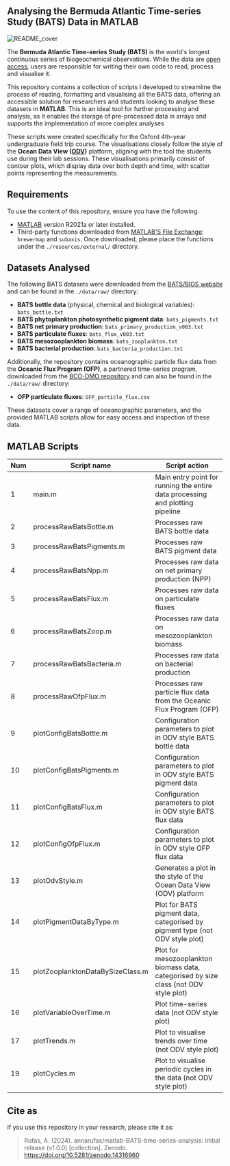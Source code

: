 ## Analysing the Bermuda Atlantic Time-series Study (BATS) Data in MATLAB

![README_cover](https://github.com/user-attachments/assets/6eaf1907-f037-4b2d-bf75-f439c3d95c6b)

The **Bermuda Atlantic Time-series Study (BATS)** is the world's longest continuous series of biogeochemical observations. While the data are [open access](https://bios.asu.edu/bats/bats-data), users are responsible for writing their own code to read, process and visualise it.

This repository contains a collection of scripts I developed to streamline the process of reading, formatting and visualising all the BATS data, offering an accessible solution for researchers and students looking to analyse these datasets in **MATLAB**. This is an ideal tool for further processing and analysis, as it enables the storage of pre-processed data in arrays and supports the implementation of more complex analyses

These scripts were created specifically for the Oxford 4th-year undergraduate field trip course. The visualisations closely follow the style of the **Ocean Data View ([ODV](https://odv.awi.de))** platform, aligning with the tool the students use during their lab sessions. These visualisations primarily consist of contour plots, which display data over both depth and time, with scatter points representing the measurements.

## Requirements

To use the content of this repository, ensure you have the following.
- [MATLAB](https://mathworks.com/products/matlab.html) version R2021a or later installed.
- Third-party functions downloaded from [MATLAB'S File Exchange](https://mathworks.com/matlabcentral/fileexchange/): `brewermap` and `subaxis`. Once downloaded, please place the functions under the `./resources/external/` directory.

## Datasets Analysed

The following BATS datasets were downloaded from the [BATS/BIOS website](https://bios.asu.edu/bats/bats-data) and can be found in the `./data/raw/` directory:

- **BATS bottle data** (physical, chemical and biological variables): `bats_bottle.txt`
- **BATS phytoplankton photosynthetic pigment data**: `bats_pigments.txt`
- **BATS net primary production**: `bats_primary_production_v003.txt`
- **BATS particulate fluxes**: `bats_flux_v003.txt`
- **BATS mesozooplankton biomass**: `bats_zooplankton.txt` 
- **BATS bacterial production**: `bats_bacteria_production.txt`

Additionally, the repository contains oceanographic particle flux data from the **Oceanic Flux Program (OFP)**, a partnered time-series program, downloaded from the [BCO-DMO repository](https://www.bco-dmo.org/dataset/704722) and can also be found in the `./data/raw/` directory:
- **OFP particulate fluxes**: `OFP_particle_flux.csv`

These datasets cover a range of oceanographic parameters, and the provided MATLAB scripts allow for easy access and inspection of these data.

## MATLAB Scripts

| Num | Script name               | Script action                                 |
|----|----------------------------|-----------------------------------------------
| 1   | main.m                    | Main entry point for running the entire data processing and plotting pipeline                                             |
| 2   | processRawBatsBottle.m    | Processes raw BATS bottle data     |
| 3   | processRawBatsPigments.m  | Processes raw BATS pigment data    |
| 4   | processRawBatsNpp.m       | Processes raw data on net primary production (NPP)    |
| 5   | processRawBatsFlux.m      | Processes raw data on particulate fluxes    |
| 6   | processRawBatsZoop.m      | Processes raw data on mesozooplankton biomass    |
| 7   | processRawBatsBacteria.m  | Processes raw data on bacterial production    |
| 8   | processRawOfpFlux.m       | Processes raw particle flux data from the Oceanic Flux Program (OFP)    |
| 9   | plotConfigBatsBottle.m    | Configuration parameters to plot in ODV style BATS bottle data    |
| 10  | plotConfigBatsPigments.m  | Configuration parameters to plot in ODV style BATS pigment data    |
| 11  | plotConfigBatsFlux.m      | Configuration parameters to plot in ODV style BATS flux data    |
| 12  | plotConfigOfpFlux.m       | Configuration parameters to plot in ODV style OFP flux data    |
| 13  | plotOdvStyle.m            | Generates a plot in the style of the Ocean Data View (ODV) platform    |
| 14  | plotPigmentDataByType.m   | Plot for BATS pigment data, categorised by pigment type (not ODV style plot)   |
| 15  | plotZooplanktonDataBySizeClass.m    | Plot for mesozooplankton biomass data, categorised by size class (not ODV style plot)    |
| 16  | plotVariableOverTime.m    | Plot time-series data (not ODV style plot)   |
| 17  | plotTrends.m              | Plot to visualise trends over time (not ODV style plot)    |
| 19  | plotCycles.m              | Plot to visualise periodic cycles in the data  (not ODV style plot)  |

## Cite as

If you use this repository in your research, please cite it as:

> Rufas, A. (2024). annarufas/matlab-BATS-time-series-analysis: Initial release (v1.0.0) [collection]. Zenodo. https://doi.org/10.5281/zenodo.14316960